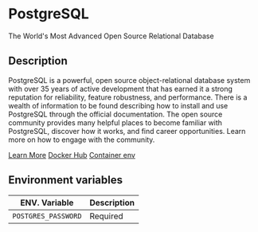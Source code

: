 # PostgreSQL

The World's Most Advanced Open Source Relational Database

## Description

PostgreSQL is a powerful, open source object-relational database system with over 35 years of active development that
has earned it a strong reputation for reliability, feature robustness, and performance.
There is a wealth of information to be found describing how to install and use PostgreSQL through the official documentation.
The open source community provides many helpful places to become familiar with PostgreSQL, discover how it works, and find
career opportunities. Learn more on how to engage with the community.

[Learn More](https://www.postgresql.org/about/)
[Docker Hub](https://hub.docker.com/_/postgres)
[Container env](https://github.com/docker-library/docs/blob/master/postgres/README.md)

## Environment variables

| ENV. Variable            | Description |
| ------------------------ |-------------|
| `POSTGRES_PASSWORD`      | Required    |